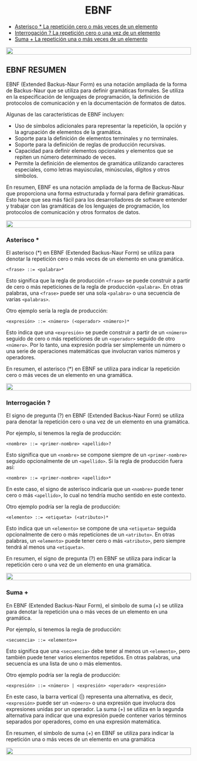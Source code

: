 <h1 align="center"> EBNF
</h1>

- [Asterisco * La repetición cero o más veces de un elemento](#asterisco)
- [Interrogación ? La repetición cero o una vez de un elemento](#interrogación)
- [Suma + La repetición una o más veces de un elemento](#suma)

<img src= 'https://i.gifer.com/origin/8c/8cd3f1898255c045143e1da97fbabf10_w200.gif' height="20" width="100%">

## EBNF RESUMEN

EBNF (Extended Backus-Naur Form) es una notación ampliada de la forma de Backus-Naur que se utiliza para definir gramáticas formales. Se utiliza en la especificación de lenguajes de programación, la definición de protocolos de comunicación y en la documentación de formatos de datos.

Algunas de las características de EBNF incluyen:

- Uso de símbolos adicionales para representar la repetición, la opción y la agrupación de elementos de la gramática.
- Soporte para la definición de elementos terminales y no terminales.
- Soporte para la definición de reglas de producción recursivas.
- Capacidad para definir elementos opcionales y elementos que se repiten un número determinado de veces.
- Permite la definición de elementos de gramática utilizando caracteres especiales, como letras mayúsculas, minúsculas, dígitos y otros símbolos.

En resumen, EBNF es una notación ampliada de la forma de Backus-Naur que proporciona una forma estructurada y formal para definir gramáticas. Esto hace que sea más fácil para los desarrolladores de software entender y trabajar con las gramáticas de los lenguajes de programación, los protocolos de comunicación y otros formatos de datos.

<img src= 'https://i.gifer.com/origin/8c/8cd3f1898255c045143e1da97fbabf10_w200.gif' height="20" width="100%">

### Asterisco *

El asterisco (*) en EBNF (Extended Backus-Naur Form) se utiliza para denotar la repetición cero o más veces de un elemento en una gramática.

```
<frase> ::= <palabra>*
```


Esto significa que la regla de producción `<frase>` se puede construir a partir de cero o más repeticiones de la regla de producción `<palabra>`. En otras palabras, una `<frase>` puede ser una sola `<palabra>` o una secuencia de varias `<palabras>`.

Otro ejemplo sería la regla de producción:

```
<expresión> ::= <número> (<operador> <número>)*
```

Esto indica que una `<expresión>` se puede construir a partir de un `<número>` seguido de cero o más repeticiones de un `<operador>` seguido de otro `<número>`. Por lo tanto, una expresión podría ser simplemente un número o una serie de operaciones matemáticas que involucran varios números y operadores.

En resumen, el asterisco (*) en EBNF se utiliza para indicar la repetición cero o más veces de un elemento en una gramática.

<img src= 'https://i.gifer.com/origin/8c/8cd3f1898255c045143e1da97fbabf10_w200.gif' height="20" width="100%">

### Interrogación ?

El signo de pregunta (?) en EBNF (Extended Backus-Naur Form) se utiliza para denotar la repetición cero o una vez de un elemento en una gramática.

Por ejemplo, si tenemos la regla de producción:

```
<nombre> ::= <primer-nombre> <apellido>?
```

Esto significa que un `<nombre>` se compone siempre de un `<primer-nombre>` seguido opcionalmente de un `<apellido>`. Si la regla de producción fuera así:

```
<nombre> ::= <primer-nombre> <apellido>*
```

En este caso, el signo de asterisco indicaría que un `<nombre>` puede tener cero o más `<apellido>`, lo cual no tendría mucho sentido en este contexto.

Otro ejemplo podría ser la regla de producción:



```
<elemento> ::= <etiqueta> (<atributo>)*
```

Esto indica que un `<elemento>` se compone de una `<etiqueta>` seguida opcionalmente de cero o más repeticiones de un `<atributo>`. En otras palabras, un `<elemento>` puede tener cero o más `<atributo>`, pero siempre tendrá al menos una `<etiqueta>`.

En resumen, el signo de pregunta (?) en EBNF se utiliza para indicar la repetición cero o una vez de un elemento en una gramática.

<img src= 'https://i.gifer.com/origin/8c/8cd3f1898255c045143e1da97fbabf10_w200.gif' height="20" width="100%">

### Suma +

En EBNF (Extended Backus-Naur Form), el símbolo de suma (+) se utiliza para denotar la repetición una o más veces de un elemento en una gramática.

Por ejemplo, si tenemos la regla de producción:

```
<secuencia> ::= <elemento>+
```

Esto significa que una `<secuencia>` debe tener al menos un `<elemento>`, pero también puede tener varios elementos repetidos. En otras palabras, una secuencia es una lista de uno o más elementos.

Otro ejemplo podría ser la regla de producción:

```
<expresión> ::= <número> | <expresión> <operador> <expresión>
```


En este caso, la barra vertical (|) representa una alternativa, es decir, `<expresión>` puede ser un `<número>` o una expresión que involucra dos expresiones unidas por un operador. La suma (+) se utiliza en la segunda alternativa para indicar que una expresión puede contener varios términos separados por operadores, como en una expresión matemática.

En resumen, el símbolo de suma (+) en EBNF se utiliza para indicar la repetición una o más veces de un elemento en una gramática

<img src= 'https://i.gifer.com/origin/8c/8cd3f1898255c045143e1da97fbabf10_w200.gif' height="20" width="100%">
